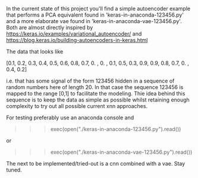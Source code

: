In the current state of this project you'll find a simple autoencoder
example that performs a PCA equivalent found in
'keras-in-anaconda-123456.py' and a more elaborate vae found in
'keras-in-anaconda-vae-123456.py'. Both are almost directly inspired
by https://keras.io/examples/variational_autoencoder/ and
https://blog.keras.io/building-autoencoders-in-keras.html

The data that looks like

[0.1, 0.2, 0.3, 0.4, 0.5, 0.6, 0.8, 0.7, 0. , 0. , 0.1, 0.5, 0.3, 0.9,
0.9, 0.8, 0.7, 0. , 0.4, 0.2]

i.e. that has some signal of the form 123456 hidden in a sequence of
random numbers here of length 20. In that case the sequence 123456 is
mapped to the range [0,1] to facilitate the modeling. Thie idea behind
this sequence is to keep the data as simple as possible whilst
retaining enough complexity to try out all possible current xnn
approaches.

For testing preferably use an anaconda console and

>>> exec(open("./keras-in-anaconda-123456.py").read())

or

>>> exec(open("./keras-in-anaconda-vae-123456.py").read())


The next to be implemented/tried-out is a cnn combined with a
vae. Stay tuned.

